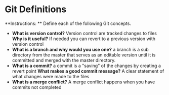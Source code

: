 # Git Definitions

**Instructions: ** Define each of the following Git concepts.

* **What is version control?** Version control are tracked changes to files  **Why is it useful?** If needed you can revert to a previous version with version control
* **What is a branch and why would you use one?** a branch is a sub directory from the master  that serves as an editable version until it is committed and merged with the master directory.
* **What is a commit?** a commit is a "saving" of the changes by creating a revert point **What makes a good commit message?** A clear statement of what changes were made to the files
* **What is a merge conflict?** A merge conflict happens when you have commits not completed